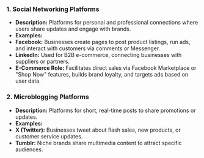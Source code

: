 ### 1. Social Networking Platforms
- **Description:** Platforms for personal and professional connections where users share updates and engage with brands.
- **Examples:**
- **Facebook:** Businesses create pages to post product listings, run ads, and interact with customers via comments or Messenger.
- **LinkedIn:** Used for B2B e-commerce, connecting businesses with suppliers or partners.
- **E-Commerce Role:** Facilitates direct sales via Facebook Marketplace or "Shop Now" features, builds brand loyalty, and targets ads based on user data.

### 2. Microblogging Platforms
- **Description:** Platforms for short, real-time posts to share promotions or updates.
- **Examples:**
- **X (Twitter):** Businesses tweet about flash sales, new products, or customer service updates.
- **Tumblr:** Niche brands share multimedia content to attract specific audiences.
